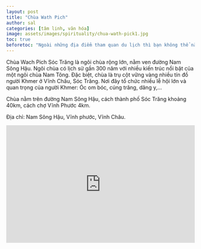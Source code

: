 ```yaml
---
layout: post
title: "Chùa Wath Pich"
author: sal
categories: [tâm linh, văn hóa]
image: assets/images/spirituality/chua-wath-pick1.jpg
toc: true
beforetoc: "Ngoài những địa điểm tham quan du lịch thì bạn không thể nào bỏ qua các ngôi chùa, cổ miếu là nét văn hóa tâm linh đặc trưng của vùng đất Vĩnh Châu. Bạn sẽ được khám phá các kiến trúc tỉ mĩ, hiện đại, hoành tráng theo nhiều phong cách thiết kế khác nhau."
---
```


Chùa Wach Pich Sóc Trăng là ngôi chùa rộng lớn, nằm ven đường Nam Sông Hậu. Ngôi chùa có lịch sử gần 300 năm với nhiều kiến trúc nổi bật của một ngôi chùa Nam Tông. Đặc biệt, chùa là trụ cột vững vàng nhiều tín đồ người Khmer ở Vĩnh Châu, Sóc Trăng. Nơi đây tổ chức nhiều lễ hội lớn và quan trọng của người Khmer: Óc om bóc, cúng trăng, dâng y,…

Chùa nằm trên đường Nam Sông Hậu, cách thành phố Sóc Trăng khoảng 40km, cách chợ Vĩnh Phước 4km.

Địa chỉ: Nam Sông Hậu, Vĩnh phước, Vĩnh Châu.

<p><iframe style="width:100%;" height="315" src="https://www.youtube.com/embed/fixDhwf-H94" title="Hành Trình Vô Địch Của Ghe Ngo Chùa Wáth Pích 2022 &#39;&#39; Đua Ghe Ngo Sóc Trăng 2022&#39;&#39; Festival" frameborder="0" allowfullscreen></iframe></p>

